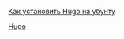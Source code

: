 

[Как установить Hugo на убунту](https://infoit.com.ua/linux/kak-ustanovit-hugo-na-ubuntu-20-04-lts/)

[Hugo](https://gohugo.io/)